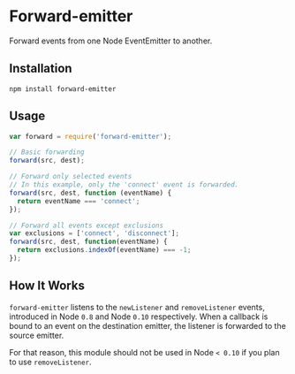 Forward-emitter
==============

Forward events from one Node EventEmitter to another.

Installation
------------

`npm install forward-emitter`

Usage
-----

```javascript
var forward = require('forward-emitter');

// Basic forwarding
forward(src, dest);

// Forward only selected events
// In this example, only the 'connect' event is forwarded.
forward(src, dest, function (eventName) {
  return eventName === 'connect';
});

// Forward all events except exclusions
var exclusions = ['connect', 'disconnect'];
forward(src, dest, function(eventName) {
  return exclusions.indexOf(eventName) === -1;
});

```

How It Works
------------

`forward-emitter` listens to the `newListener` and `removeListener` events, introduced in Node `0.8` and
Node `0.10` respectively. When a callback is bound to an event on the destination emitter, the listener
is forwarded to the source emitter.

For that reason, this module should not be used in Node `< 0.10` if you plan to use `removeListener`.
